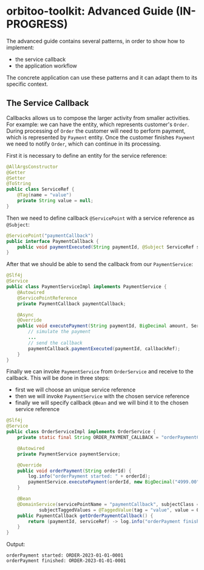 # orbitoo-toolkit: Advanced Guide (IN-PROGRESS)

The advanced guide contains several patterns, in order to show how to implement:
* the service callback
* the application workflow

The concrete application can use these patterns and it can adapt them to its specific context.

## The Service Callback
Callbacks allows us to compose the larger activity from smaller activities. For example:
we can have the entity, which represents customer's `Order`. During processing of `Order` the customer
will need to perform payment, which is represented by `Payment` entity. Once the customer finishes `Payment`
we need to notify `Order`, which can continue in its processing.

First it is necessary to define an entity for the service reference:
```java
@AllArgsConstructor
@Getter
@Setter
@ToString
public class ServiceRef {
    @Tag(name = "value")
    private String value = null;
}
```

Then we need to define callback `@ServicePoint` with a service reference as `@Subject`:
```java
@ServicePoint("paymentCallback")
public interface PaymentCallback {
    public void paymentExecuted(String paymentId, @Subject ServiceRef serviceRef);
}
```

After that we should be able to send the callback from our `PaymentService`:
```java
@Slf4j
@Service
public class PaymentServiceImpl implements PaymentService {
    @Autowired
    @ServicePointReference
    private PaymentCallback paymentCallback;

    @Async
    @Override
    public void executePayment(String paymentId, BigDecimal amount, ServiceRef callbackRef) {
        // simulate the payment
        ...
        // send the callback
        paymentCallback.paymentExecuted(paymentId, callbackRef);
    }
}
```

Finally we can invoke `PaymentService` from `OrderService` and receive to the callback.
This will be done in three steps:
* first we will choose an unique service reference
* then we will invoke `PaymentService` with the chosen service reference
* finally we will specify callback `@Bean` and we will bind it to the chosen service reference
```java
@Slf4j
@Service
public class OrderServiceImpl implements OrderService {
    private static final String ORDER_PAYMENT_CALLBACK = "orderPaymentCallback";

    @Autowired
    private PaymentService paymentService;

    @Override
    public void orderPayment(String orderId) {
        log.info("orderPayment started: " + orderId);
        paymentService.executePayment(orderId, new BigDecimal("4999.00"), new ServiceRef(ORDER_PAYMENT_CALLBACK));
    }

    @Bean
    @DomainService(servicePointName = "paymentCallback", subjectClass = ServiceRef.class, //
            subjectTaggedValues = @TaggedValue(tag = "value", value = ORDER_PAYMENT_CALLBACK))
    public PaymentCallback getOrderPaymentCallback() {
        return (paymentId, serviceRef) -> log.info("orderPayment finished: " + paymentId);
    }
}
```

Output:
```
orderPayment started: ORDER-2023-01-01-0001
orderPayment finished: ORDER-2023-01-01-0001
```
